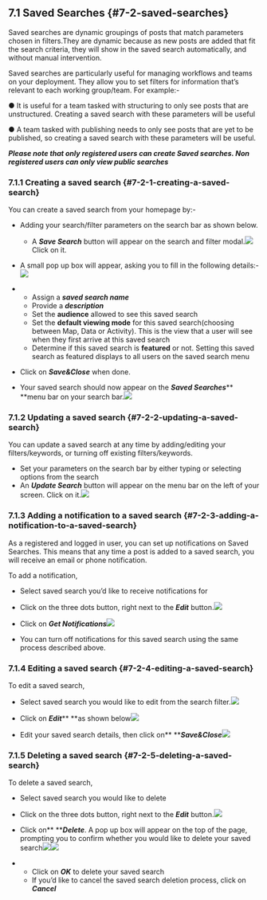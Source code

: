 ## 7.1 Saved Searches {#7-2-saved-searches}

Saved searches are dynamic groupings of posts that match parameters chosen in filters.They are dynamic because as new posts are added that fit the search criteria, they will show in the saved search automatically, and without manual intervention.

Saved searches are particularly useful for managing workflows and teams on your deployment. They allow you to set filters for information that’s relevant to each working group/team. For example:-

● It is useful for a team tasked with structuring to only see posts that are unstructured. Creating a saved search with these parameters will be useful

● A team tasked with publishing needs to only see posts that are yet to be published, so creating a saved search with these parameters will be useful.

_**Please note that only registered users can create Saved searches. Non registered users can only view public searches**_

### 7.1.1 Creating a saved search {#7-2-1-creating-a-saved-search}

You can create a saved search from your homepage by:-

* Adding your search/filter parameters on the search bar as shown below.

  * A _**Save Search**_ button will appear on the search and filter modal.![](/assets/Create_saved_search_1.png)Click on it. 

* A small pop up box will appear, asking you to fill in the following details:-![](/assets/Create_saved_search_2.png)

* * Assign a _**saved search name**_
  * Provide a _**description**_
  * Set the **audience** allowed to see this saved search
  * Set the **default viewing mode** for this saved search\(choosing between Map, Data or Activity\). This is the view that a user will see when they first arrive at this saved search
  * Determine if this saved search is **featured** or not. Setting this saved search as featured displays to all users on the saved search menu
* Click on _**Save&Close**_ when done.
* Your saved search should now appear on the _**Saved Searches**_** **menu bar on your search bar.![](/assets/Select_a_saved_search_filter.png)

### 7.1.2 Updating a saved search {#7-2-2-updating-a-saved-search}

You can update a saved search at any time by adding/editing your filters/keywords, or turning off existing filters/keywords.

* Set your parameters on the search bar by either typing or selecting options from the search
* An _**Update Search**_ button will appear on the menu bar on the left of your screen. Click on it.![](/assets/update_your_saved_search.png)

### 7.1.3 Adding a notification to a saved search {#7-2-3-adding-a-notification-to-a-saved-search}

As a registered and logged in user, you can set up notifications on Saved Searches. This means that any time a post is added to a saved search, you will receive an email or phone notification.

To add a notification,

* Select saved search you’d like to receive notifications for
* Click on the three dots button, right next to the _**Edit**_ button.![](/assets/three_dots_saved_search.png)

* Click on _**Get Notifications**_![](/assets/Get_notification_saved_search.png)

* You can turn off notifications for this saved search using the same process described above.

### 7.1.4 Editing a saved search {#7-2-4-editing-a-saved-search}

To edit a saved search,

* Select saved search you would like to edit from the search filter.![](/assets/Select_a_saved_search_filter.png)
* Click on _**Edit**_** **as shown below![](/assets/edit_saved_search_filter.png)

* Edit your saved search details, then click on** **_**Save&Close**_![](/assets/Edit_saved_search.png)

### 7.1.5 Deleting a saved search {#7-2-5-deleting-a-saved-search}

To delete a saved search,

* Select saved search you would like to delete
* Click on the three dots button, right next to the _**Edit**_ button.![](/assets/three_dots_saved_search.png)

* Click on** **_**Delete**_. A  pop up box will appear on the top of the page, prompting you to confirm whether you would like to delete your saved search![](/assets/delete_saved_search.png)![](https://lh4.googleusercontent.com/KaWaMxL7-isOa1jr9ySOZdW-3QrZOn2la-iaQtQqLKFk0dJ4S71SkJaU1cAWjGrWnuRBfRDa4KjaLLQ_hTnETiPWGx6QkKdTsQ_wMA1yKz-p-9WA8321spyLjjWDejoQ2g31EEaI)

* * Click on _**OK**_ to delete your saved search
  * If you’d like to cancel the saved search deletion process, click on _**Cancel**_




